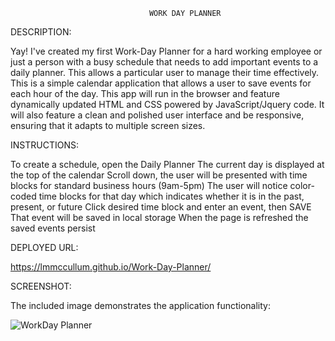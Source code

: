                                    WORK DAY PLANNER

DESCRIPTION:

Yay! I've created my first Work-Day Planner for a hard working employee or just a person with a busy schedule that needs to add important events to a daily planner. This allows a particular user to manage their time effectively. This is a simple calendar application that allows a user to save events for each hour of the day. This app will run in the browser and feature dynamically updated HTML and CSS powered by JavaScript/Jquery code. It will also feature a clean and polished user interface and be responsive, ensuring that it adapts to multiple screen sizes.

INSTRUCTIONS:

To create a schedule, open the Daily Planner
The current day is displayed at the top of the calendar
Scroll down, the user will be presented with time blocks for standard business hours (9am-5pm)
The user will notice color-coded time blocks for that day which indicates whether it is in the past, present, or future
Click desired time block and enter an event, then SAVE
That event will be saved in local storage
When the page is refreshed the saved events persist

DEPLOYED URL:

https://lmmccullum.github.io/Work-Day-Planner/

SCREENSHOT:

The included image demonstrates the application functionality:

![WorkDay Planner](https://i.imgur.com/oDTZk37.png)




